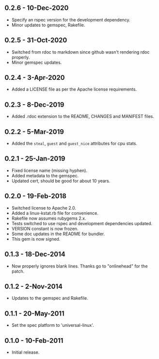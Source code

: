 ## 0.2.6 - 10-Dec-2020
* Specify an rspec version for the development dependency.
* Minor updates to gemspec, Rakefile.

## 0.2.5 - 31-Oct-2020
* Switched from rdoc to markdown since github wasn't rendering rdoc properly.
* Minor gemspec updates.

## 0.2.4 - 3-Apr-2020
* Added a LICENSE file as per the Apache license requirements.

## 0.2.3 - 8-Dec-2019
* Added .rdoc extension to the README, CHANGES and MANIFEST files.

## 0.2.2 - 5-Mar-2019
* Added the `steal`, `guest` and `guest_nice` attributes for cpu stats.

## 0.2.1 - 25-Jan-2019
* Fixed license name (missing hyphen).
* Added metadata to the gemspec.
* Updated cert, should be good for about 10 years.

## 0.2.0 - 19-Feb-2018
* Switched license to Apache 2.0.
* Added a linux-kstat.rb file for convenience.
* Rakefile now assumes rubygems 2.x.
* Tests switched to use rspec and development dependencies updated.
* VERSION constant is now frozen.
* Some doc updates in the README for bundler.
* This gem is now signed.

## 0.1.3 - 18-Dec-2014
* Now properly ignores blank lines. Thanks go to "onlinehead" for the patch.

## 0.1.2 - 2-Nov-2014
* Updates to the gemspec and Rakefile.

## 0.1.1 - 20-May-2011
* Set the spec platform to 'universal-linux'.

## 0.1.0 - 10-Feb-2011
* Initial release.
